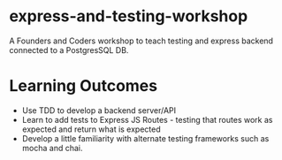 # express-and-testing-workshop
A Founders and Coders workshop to teach testing and express backend connected to a PostgresSQL DB.


Learning Outcomes
==

* Use TDD to develop a backend server/API
* Learn to add tests to Express JS Routes - testing that routes work as
  expected and return what is expected
* Develop a little familiarity with alternate testing frameworks such as
  mocha and chai.
